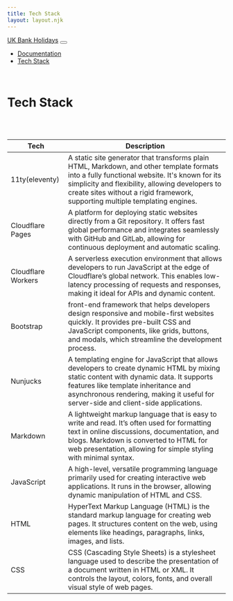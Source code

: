```yaml
---
title: Tech Stack
layout: layout.njk
---
```


<nav class="navbar navbar-expand-lg bg-body-tertiary">
  <div class="container-fluid">
    <a class="navbar-brand" href="/index.html">UK Bank Holidays</a>
    <button class="navbar-toggler" type="button" data-bs-toggle="collapse" data-bs-target="#navbarNav" aria-controls="navbarNav" aria-expanded="false" aria-label="Toggle navigation">
      <span class="navbar-toggler-icon"></span>
    </button>
    <div class="collapse navbar-collapse" id="navbarNav">
      <ul class="navbar-nav">
        <li class="nav-item">
          <a class="nav-link active" aria-current="page" href="/docs/index.html/">Documentation</a>
        </li>
        <li class="nav-item">
          <a class="nav-link" href="/techStack/index.html/">Tech Stack</a>
        </li>
      </ul>
    </div>
  </div>
</nav>
<br>

# Tech Stack
<br>
<br>

<table class="table table-hover">
  <thead>
    <tr>
      <th scope="col">Tech</th>
      <th scope="col">Description</th>
    </tr>
  </thead>
  <tbody class="table-group-divider">
    <tr>
      <td>11ty(eleventy)</td>
      <td>A static site generator that transforms plain HTML, Markdown, and other template formats into a fully functional website. It's known for its simplicity and flexibility, allowing developers to create sites without a rigid framework, supporting multiple templating engines.</td>
    </tr>
    <tr>
      <td>Cloudflare Pages</td>
      <td>A platform for deploying static websites directly from a Git repository. It offers fast global performance and integrates seamlessly with GitHub and GitLab, allowing for continuous deployment and automatic scaling.</td>
    </tr>
    <tr>
      <td>Cloudflare Workers</td>
      <td>A serverless execution environment that allows developers to run JavaScript at the edge of Cloudflare’s global network. This enables low-latency processing of requests and responses, making it ideal for APIs and dynamic content.</td>
    </tr>
    <tr>
      <td>Bootstrap</td>
      <td>front-end framework that helps developers design responsive and mobile-first websites quickly. It provides pre-built CSS and JavaScript components, like grids, buttons, and modals, which streamline the development process.</td>
    </tr>
    <tr>
      <td>Nunjucks</td>
      <td>A templating engine for JavaScript that allows developers to create dynamic HTML by mixing static content with dynamic data. It supports features like template inheritance and asynchronous rendering, making it useful for server-side and client-side applications.</td>
    </tr>
    <tr>
      <td>Markdown</td>
      <td>A lightweight markup language that is easy to write and read. It’s often used for formatting text in online discussions, documentation, and blogs. Markdown is converted to HTML for web presentation, allowing for simple styling with minimal syntax.</td>
    </tr>
    <tr>
      <td>JavaScript</td>
      <td>A high-level, versatile programming language primarily used for creating interactive web applications. It runs in the browser, allowing dynamic manipulation of HTML and CSS.</td>
    </tr>
      <td>HTML</td>
      <td>HyperText Markup Language (HTML) is the standard markup language for creating web pages. It structures content on the web, using elements like headings, paragraphs, links, images, and lists.</td>
    </tr>
      <td>CSS</td>
      <td>CSS (Cascading Style Sheets) is a stylesheet language used to describe the presentation of a document written in HTML or XML. It controls the layout, colors, fonts, and overall visual style of web pages.</td>
    </tr>
  </tbody>
</table>
